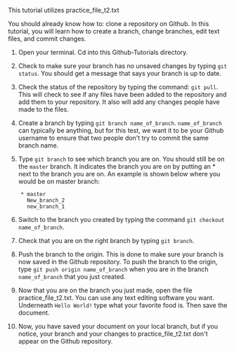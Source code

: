 This tutorial utilizes practice_file_t2.txt

You should already know how to: clone a repository on Github. 
In this tutorial, you will learn how to create a branch, change branches, edit text files, and commit changes.

1. Open your terminal. Cd into this Github-Tutorials directory. 

2. Check to make sure your branch has no unsaved changes by typing `git status`. You should get a message that says your branch is up to date. 

3. Check the status of the repository by typing the command: `git pull`. This will check to see if any files have been added to the repository and add them to your repository. It also will add any changes people have made to the files.

4. Create a branch by typing `git branch name_of_branch`. `name_of_branch` can typically be anything, but for this test, we want it to be your Github username to ensure that two people don't try to commit the same branch name.

5. Type `git branch` to see which branch you are on. You should still be on the `master` branch. It indicates the branch you are on by putting an * next to the branch you are on. An example is shown below where you would be on master branch:
  ``` 
      * master
        New_branch_2
        new_branch_1 
  ```



6. Switch to the branch you created by typing the command `git checkout name_of_branch`. 

7. Check that you are on the right branch by typing `git branch`.

8. Push the branch to the origin. This is done to make sure your branch is now saved in the Github repository. To push the branch to the origin, type `git push origin name_of_branch` when you are in the branch `name_of_branch` that you just created.


9. Now that you are on the branch you just made, open the file practice_file_t2.txt. You can use any text editing software you want. Underneath `Hello World!` type what your favorite food is. Then save the document.

10. Now, you have saved your document on your local branch, but if you notice, your branch and your changes to practice_file_t2.txt don't appear on the Github repository.

